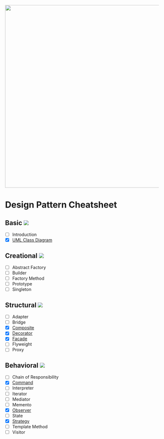 <img src="https://user-images.githubusercontent.com/33388801/183260904-1da89fdf-4995-4d7c-8c01-dca6db622353.jpg" width="600"/>

# Design Pattern Cheatsheet

## Basic ![](https://us-central1-progress-markdown.cloudfunctions.net/progress/50)

- [ ] Introduction
- [x] [UML Class Diagram](https://blog.naver.com/mym0404/222840876463)

## Creational ![](https://us-central1-progress-markdown.cloudfunctions.net/progress/0)

- [ ] Abstract Factory
- [ ] Builder
- [ ] Factory Method
- [ ] Prototype
- [ ] Singleton

## Structural ![](https://us-central1-progress-markdown.cloudfunctions.net/progress/28)

- [ ] Adapter
- [ ] Bridge
- [x] [Composite](https://blog.naver.com/mym0404/222840888281)
- [x] [Decorator](https://blog.naver.com/mym0404/222841827633)
- [x] [Facade](https://blog.naver.com/mym0404/222841842528)
- [ ] Flyweight
- [ ] Proxy

## Behavioral ![](https://us-central1-progress-markdown.cloudfunctions.net/progress/26)

- [ ] Chain of Responsibility
- [x] [Command](https://blog.naver.com/mym0404/222841601512)
- [ ] Interpreter
- [ ] Iterator
- [ ] Mediator
- [ ] Memento
- [x] [Observer](https://blog.naver.com/mym0404/222841574727)
- [ ] State
- [x] [Strategy](https://blog.naver.com/mym0404/222841499913)
- [ ] Template Method
- [ ] Visitor
